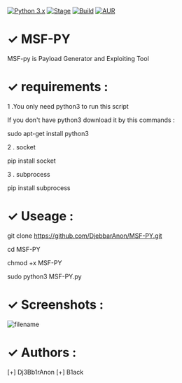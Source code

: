 [![Python 3.x](https://img.shields.io/badge/python-3.x-blue.svg)]()
[![Stage](https://img.shields.io/badge/Release-Stable-brightgreen.svg)]()
[![Build](https://img.shields.io/badge/Supported_OS-Ubuntu,Kali,Mint,Parrot-blue,Windows,Android.svg)]()
[![AUR](https://img.shields.io/aur/license/yaourt.svg)]()
# ✓ MSF-PY
MSF-py is Payload Generator and Exploiting Tool
# ✓ requirements :
1 .You only need python3 to run this script

If you don't have python3 download it by this commands :

sudo apt-get install python3

2 . socket

pip install socket

3 . subprocess

pip install subprocess
# ✓ Useage :
git clone https://github.com/DjebbarAnon/MSF-PY.git

cd MSF-PY

chmod +x MSF-PY

sudo python3 MSF-PY.py
# ✓ Screenshots :
![filename](https://user-images.githubusercontent.com/39780283/46585727-fa888e00-ca39-11e8-9084-146b4d60e3a2.png)
# ✓ Authors :
[+] Dj3Bb1rAnon
[+] B1ack





